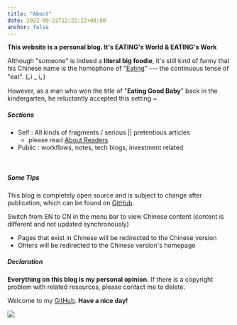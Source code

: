 ```yaml
---
title: "About"
date: 2022-09-22T12:22:22+08:00
anchor: false
---
```


**This website is a personal blog. It's EATING's World & EATING's Work**

Although "someone" is indeed a **literal big foodie**, it's still kind of funny that his Chinese name is the homophone of  "<u>Eating</u>" --- the continuous tense of "eat".  <span style="white-space: nowrap;">(｡ì _ í｡)</span>
 

However, as a man who won the title of "**Eating Good Baby**" back in the kindergarten, he reluctantly accepted this setting ~

##### Sections
- Self : All kinds of fragments / serious || pretentious articles
	- please read [About Readers](https://www.eating.work/en/eating/about-readers/)
- Public : workflows, notes, tech blogs, investment related 

<br>

##### Some Tips
 This blog is completely open source and is subject to change after publication, which can be found on [GitHub](https://github.com/AlexLiu2022/blog).

Switch from EN to CN in the menu bar to view Chinese content (content is different and not updated synchronously)

- Pages that exist in Chinese  will be redirected to the Chinese version
- Ohters will be redirected to the Chinese version's homepage


##### Declaration

**Everything on this blog is my personal opinion.** If there is a copyright problem with related resources, please contact me to delete.<br>

Welcome to my [GitHub](https://github.com/AlexLiu2022). **Have a nice day!**

![](https://gcore.jsdelivr.net/gh/AlexLiu2022/resources/img/cloud.jpg)
<style>
h1{
  margin: 0 !important;
}
.post-body {
margin-top: 2.7em !important;
}
</style>